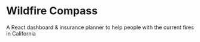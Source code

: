 # Wildfire Compass

A React dashboard & insurance planner to help people with the current fires in California
